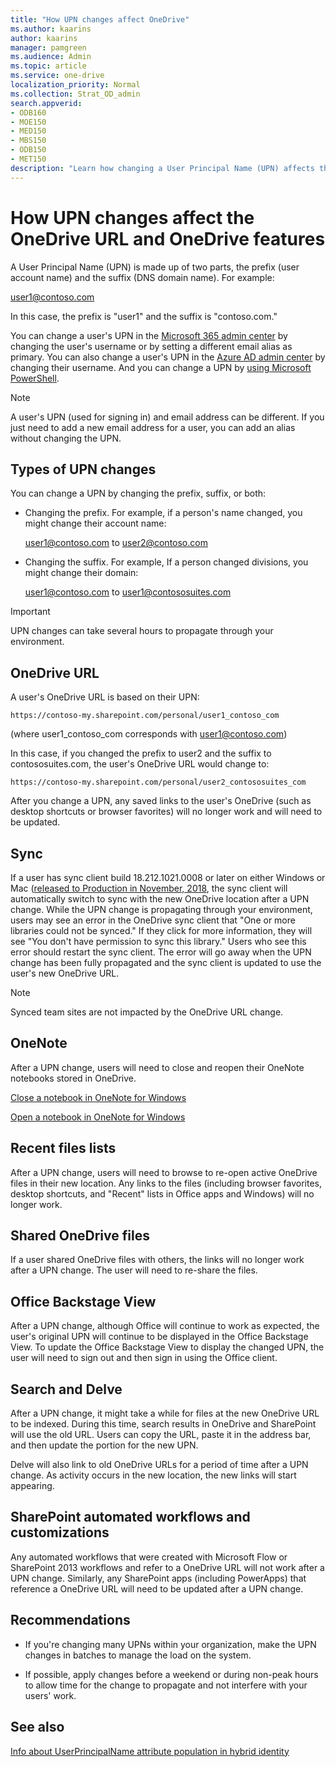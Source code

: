 ```yaml
---
title: "How UPN changes affect OneDrive"
ms.author: kaarins
author: kaarins
manager: pamgreen
ms.audience: Admin
ms.topic: article
ms.service: one-drive
localization_priority: Normal
ms.collection: Strat_OD_admin
search.appverid:
- ODB160
- MOE150
- MED150
- MBS150
- ODB150
- MET150
description: "Learn how changing a User Principal Name (UPN) affects the OneDrive URL and OneDrive features."
---
```


# How UPN changes affect the OneDrive URL and OneDrive features

A User Principal Name (UPN) is made up of two parts, the prefix (user account name) and the suffix (DNS domain name). For example:

user1@contoso.com

In this case, the prefix is "user1" and the suffix is "contoso.com."

You can change a user's UPN in the [Microsoft 365 admin center](/office365/admin/add-users/change-a-user-name-and-email-address?view=o365-worldwide) by changing the user's username or by setting a different email alias as primary. You can also change a user's UPN in the [Azure AD admin center](/azure/active-directory/fundamentals/active-directory-users-profile-azure-portal) by changing their username. And you can change a UPN by [using Microsoft PowerShell](/powershell/module/msonline/set-msoluserprincipalname?view=azureadps-1.0).

> [!NOTE]
> A user's UPN (used for signing in) and email address can be different. If you just need to add a new email address for a user, you can add an alias without changing the UPN. 

## Types of UPN changes

You can change a UPN by changing the prefix, suffix, or both:

- Changing the prefix. For example, if a person's name changed, you might change their account name:

    user1@contoso.com to user2@contoso.com

- Changing the suffix. For example, If a person changed divisions, you might change their domain:

    user1@contoso.com to user1@contososuites.com

> [!IMPORTANT]
> UPN changes can take several hours to propagate through your environment. 

## OneDrive URL

A user's OneDrive URL is based on their UPN:

``https://contoso-my.sharepoint.com/personal/user1_contoso_com``

(where user1_contoso_com corresponds with user1@contoso.com)

In this case, if you changed the prefix to user2 and the suffix to contososuites.com, the user's OneDrive URL would change to:

``https://contoso-my.sharepoint.com/personal/user2_contososuites_com``

After you change a UPN, any saved links to the user's OneDrive (such as desktop shortcuts or browser favorites) will no longer work and will need to be updated. 
  
## Sync

If a user has sync client build 18.212.1021.0008 or later on either Windows or Mac ([released to Production in November, 2018](https://support.office.com/article/845dcf18-f921-435e-bf28-4e24b95e5fc0), the sync client will automatically switch to sync with the new OneDrive location after a UPN change. While the UPN change is propagating through your environment, users may see an error in the OneDrive sync client that "One or more libraries could not be synced." If they click for more information, they will see "You don't have permission to sync this library." Users who see this error should restart the sync client. The error will go away when the UPN change has been fully propagated and the sync client is updated to use the user's new OneDrive URL.  

> [!NOTE]
> Synced team sites are not impacted by the OneDrive URL change. 

## OneNote

After a UPN change, users will need to close and reopen their OneNote notebooks stored in OneDrive. 

[Close a notebook in OneNote for Windows](https://support.office.com/article/d4b52723-6f33-430b-b1f7-35dbb07548a8)

[Open a notebook in OneNote for Windows](https://support.office.com/article/2e99ead1-a1db-43e3-9945-0b0df9542888)

## Recent files lists

After a UPN change, users will need to browse to re-open active OneDrive files in their new location. Any links to the files (including browser favorites, desktop shortcuts, and "Recent" lists in Office apps and Windows) will no longer work.

## Shared OneDrive files

If a user shared OneDrive files with others, the links will no longer work after a UPN change. The user will need to re-share the files. 

## Office Backstage View

After a UPN change, although Office will continue to work as expected, the user's original UPN will continue to be displayed in the Office Backstage View. To update the Office Backstage View to display the changed UPN, the user will need to sign out and then sign in using the Office client.

## Search and Delve

After a UPN change, it might take a while for files at the new OneDrive URL to be indexed. During this time, search results in OneDrive and SharePoint will use the old URL. Users can copy the URL, paste it in the address bar, and then update the portion for the new UPN. 

Delve will also link to old OneDrive URLs for a period of time after a UPN change. As activity occurs in the new location, the new links will start appearing. 

## SharePoint automated workflows and customizations

Any automated workflows that were created with Microsoft Flow or SharePoint 2013 workflows and refer to a OneDrive URL will not work after a UPN change. Similarly, any SharePoint apps (including PowerApps) that reference a OneDrive URL will need to be updated after a UPN change. 

## Recommendations

- If you're changing many UPNs within your organization, make the UPN changes in batches to manage the load on the system. 

- If possible, apply changes before a weekend or during non-peak hours to allow time for the change to propagate and not interfere with your users' work.
  
## See also

[Info about UserPrincipalName attribute population in hybrid identity](/azure/active-directory/hybrid/plan-connect-userprincipalname)

